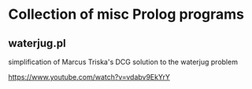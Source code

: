 # Collection of misc Prolog programs

## waterjug.pl
simplification of Marcus Triska's DCG solution to the waterjug problem

https://www.youtube.com/watch?v=vdabv9EkYrY
